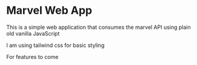 # Marvel Web App

This is a simple web application that consumes the marvel API using plain old vanilla JavaScript

I am using tailwind css for basic styling

For features to come 



